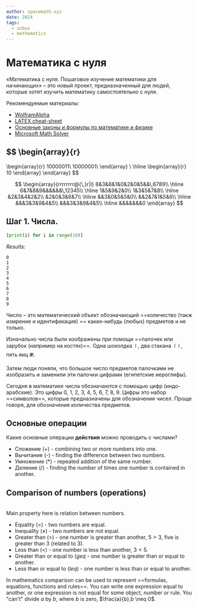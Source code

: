 ```yaml
---
author: spacemath.xyz
date: 2024
tags:
  - inbox
  - mathematics
---
```

# Математика с нуля

«Математика с нуля. Пошаговое изучение математики для начинающих» – это новый
проект, предназначенный для людей, которые хотят изучить математику
самостоятельно с нуля.

Рекомендуемые материалы:

- [WolframAlpha](https://wolframalpha.com/)
- [LATEX cheat-sheet](./img/latexcheatsheet.pdf)
- [Основные законы и формулы по математике и физике](./img/bulgakov_math_formula.pdf)
- [Microsoft Math Solver](https://mathsolver.microsoft.com/)

$$
\begin{array}{r}
-
\begin{array}{r}
10000011\\
10000001\\
\end{array} \\
\hline
\begin{array}{r}
10
\end{array}
\end{array}
$$

$$
\begin{array}{rrrrrrrr@{\,}r|l}
8&3&8&1&0&2&0&5&&\,6789\\
\hline
6&7&8&9&&&&&&\,12345\\
\hline
1&5&9&2&0\\
1&3&5&7&8\\
\hline
&2&3&4&2&2\\
&2&0&3&6&7\\
\hline
&&3&0&5&5&0\\
&&2&7&1&5&6\\
\hline
&&&3&3&9&4&5\\
&&&3&3&9&4&5\\
\hline
&&&&&&&0
\end{array}
$$


## Шаг 1. Числа.

```python
[print(i) for i in range(10)]
```

*Results:*
```
0
1
2
3
4
5
6
7
8
9
```

Число – это математический объект обозначающий ==количество (такж измрение и
идентификация) == каких-нибудь (любых) предметов и не только.

Изначально числа были изображены при помощи
==палочек или зарубок (например на костях)==. Одна шоколдка 𝍷, два стакана 𝍷𝍷,
пять яиц 𝍸.

Затем люди поняли, что большое число предметов палочками не изобразить и
заменили эти палочки цифрами (египетские иероглифы).

Сегодня в математике числа обозначаются с помощью цифр (индо-арабские). Это
цифры 0, 1, 2, 3, 4, 5, 6, 7, 8, 9. Цифры это набор ==символов==, которые
предназначены для обозначения чисел. Проще говоря, для обозначения количества
предметов.

## Основные операции

Какие основные операции **действия** можно проводить с числами?
&#10;<br>
- Сложение (+) - combining two or more numbers into one.
- Вычитание (-) - finding the difference between two numbers.
- Умножение (*) - repeated addition of the same number.
- Деление (/) - finding the number of times one number is contained in another.

## Comparison of numbers (operations)
&#10;<br>
Main property here is relation between numbers.
- Equality ($=$) - two numbers are equal.
- Inequality ($\neq$) - two numbers are not equal.
- Greater than ($>$) - one number is greater than another, $5 > 3$, five is greater
  than 3 (related to 3).
- Less than ($<$) - one number is less than another, $3 < 5$.
- Greater than or equal to ($geq$ - one number is greater than or equal to another.
- Less than or equal to ($leq$) - one number is less than or equal to another.

In mathematics comparison can be used to represent
==formulas, equations, functions and rules==.
You can write one expression equal to another, or one expression is not equal
for some object, number or rule.
You "can't" divide $a$ by $b$, where $b$ is zero, $\frac{a}{b},b \neq 0$.

